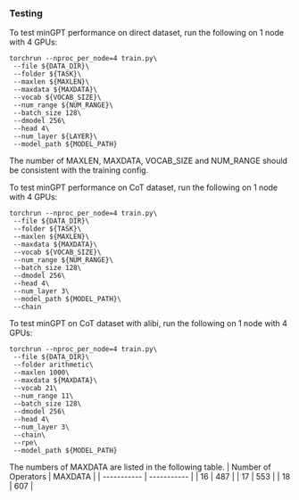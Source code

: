 ### Testing
To test minGPT performance on direct dataset, run the following on 1 node with 4 GPUs:
```
torchrun --nproc_per_node=4 train.py\
 --file ${DATA_DIR}\
 --folder ${TASK}\
 --maxlen ${MAXLEN}\
 --maxdata ${MAXDATA}\
 --vocab ${VOCAB_SIZE}\
 --num_range ${NUM_RANGE}\
 --batch_size 128\
 --dmodel 256\
 --head 4\
 --num_layer ${LAYER}\
 --model_path ${MODEL_PATH}
```
The number of MAXLEN, MAXDATA, VOCAB_SIZE and NUM_RANGE should be consistent with the training config.

To test minGPT performance on CoT dataset, run the following on 1 node with 4 GPUs:
```
torchrun --nproc_per_node=4 train.py\
 --file ${DATA_DIR}\
 --folder ${TASK}\
 --maxlen ${MAXLEN}\
 --maxdata ${MAXDATA}\
 --vocab ${VOCAB_SIZE}\
 --num_range ${NUM_RANGE}\
 --batch_size 128\
 --dmodel 256\
 --head 4\
 --num_layer 3\
 --model_path ${MODEL_PATH}\
 --chain
```

To test minGPT on CoT dataset with alibi, run the following on 1 node with 4 GPUs:
```
torchrun --nproc_per_node=4 train.py\
 --file ${DATA_DIR}\
 --folder arithmetic\
 --maxlen 1000\
 --maxdata ${MAXDATA}\
 --vocab 21\
 --num_range 11\
 --batch_size 128\
 --dmodel 256\
 --head 4\
 --num_layer 3\
 --chain\
 --rpe\
 --model_path ${MODEL_PATH}
```
The numbers of MAXDATA are listed in the following table.
| Number of Operators      | MAXDATA | 
| ----------- | ----------- | 
| 16  | 487     |
| 17  | 553     | 
| 18  | 607     | 